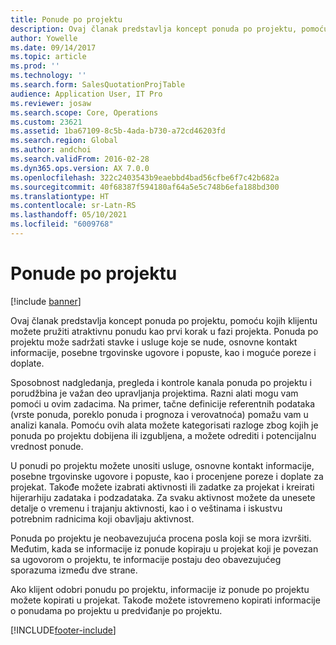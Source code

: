 ```yaml
---
title: Ponude po projektu
description: Ovaj članak predstavlja koncept ponuda po projektu, pomoću kojih klijentu možete pružiti atraktivnu ponudu kao prvi korak u fazi projekta. Ponuda po projektu može sadržati stavke i usluge koje se nude, osnovne kontakt informacije, posebne trgovinske ugovore i popuste, kao i moguće poreze i doplate.
author: Yowelle
ms.date: 09/14/2017
ms.topic: article
ms.prod: ''
ms.technology: ''
ms.search.form: SalesQuotationProjTable
audience: Application User, IT Pro
ms.reviewer: josaw
ms.search.scope: Core, Operations
ms.custom: 23621
ms.assetid: 1ba67109-8c5b-4ada-b730-a72cd46203fd
ms.search.region: Global
ms.author: andchoi
ms.search.validFrom: 2016-02-28
ms.dyn365.ops.version: AX 7.0.0
ms.openlocfilehash: 322c2403543b9eaebbd4bad56cfbe6f7c42b682a
ms.sourcegitcommit: 40f68387f594180af64a5e5c748b6efa188bd300
ms.translationtype: HT
ms.contentlocale: sr-Latn-RS
ms.lasthandoff: 05/10/2021
ms.locfileid: "6009768"
---
```

# <a name="project-quotations"></a>Ponude po projektu

[!include [banner](../includes/banner.md)]

Ovaj članak predstavlja koncept ponuda po projektu, pomoću kojih klijentu možete pružiti atraktivnu ponudu kao prvi korak u fazi projekta. Ponuda po projektu može sadržati stavke i usluge koje se nude, osnovne kontakt informacije, posebne trgovinske ugovore i popuste, kao i moguće poreze i doplate. 

Sposobnost nadgledanja, pregleda i kontrole kanala ponuda po projektu i porudžbina je važan deo upravljanja projektima. Razni alati mogu vam pomoći u ovim zadacima. Na primer, tačne definicije referentnih podataka (vrste ponuda, poreklo ponuda i prognoza i verovatnoća) pomažu vam u analizi kanala. Pomoću ovih alata možete kategorisati razloge zbog kojih je ponuda po projektu dobijena ili izgubljena, a možete odrediti i potencijalnu vrednost ponude. 

U ponudi po projektu možete unositi usluge, osnovne kontakt informacije, posebne trgovinske ugovore i popuste, kao i procenjene poreze i doplate za projekat. Takođe možete izabrati aktivnosti ili zadatke za projekat i kreirati hijerarhiju zadataka i podzadataka. Za svaku aktivnost možete da unesete detalje o vremenu i trajanju aktivnosti, kao i o veštinama i iskustvu potrebnim radnicima koji obavljaju aktivnost. 

Ponuda po projektu je neobavezujuća procena posla koji se mora izvršiti. Međutim, kada se informacije iz ponude kopiraju u projekat koji je povezan sa ugovorom o projektu, te informacije postaju deo obavezujućeg sporazuma između dve strane. 

Ako klijent odobri ponudu po projektu, informacije iz ponude po projektu možete kopirati u projekat. Takođe možete istovremeno kopirati informacije o ponudama po projektu u predviđanje po projektu.





[!INCLUDE[footer-include](../includes/footer-banner.md)]
